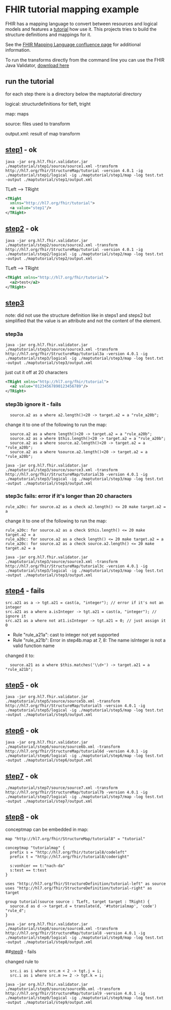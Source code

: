 # FHIR tutorial mapping example
FHIR has a mapping language to convert between resources and logical models and features a [tutorial](http://build.fhir.org/mapping-tutorial.html) how use it. This projects tries to build the structure definitions and mappings for it.

See the [FHIR Mapping Language confluence page](https://confluence.hl7.org/display/FHIR/Using+the+FHIR+Mapping+Language) for additional information. 

To run the transforms directly from the command line you can use the FHIR Java Validator, [download here]( https://storage.googleapis.com/ig-build/org.hl7.fhir.validator.jar)

## run the tutorial
for each step there is a directory below the maptutorial directory

logical: structurdefinitions for tleft, tright

map: maps

source: files used to transform

output.xml: result of map transform


## [step1](http://hl7.org/fhir/mapping-tutorial.html#step1) - ok


```
java -jar org.hl7.fhir.validator.jar ./maptutorial/step1/source/source1.xml -transform http://hl7.org/fhir/StructureMap/tutorial -version 4.0.1 -ig ./maptutorial/step1/logical -ig ./maptutorial/step1/map -log test.txt -output ./maptutorial/step1/output.xml
```

TLeft --> TRight

```xml
<TRight 
  xmlns="http://hl7.org/fhir/tutorial">
  <a value="step1"/>
</TRight>
```

## [step2](http://hl7.org/fhir/mapping-tutorial.html#step2) - ok

```
java -jar org.hl7.fhir.validator.jar ./maptutorial/step2/source/source2.xml -transform http://hl7.org/fhir/StructureMap/tutorial -version 4.0.1 -ig ./maptutorial/step2/logical -ig ./maptutorial/step2/map -log test.txt -output ./maptutorial/step2/output.xml
```

TLeft --> TRight

```xml
<TRight xmlns="http://hl7.org/fhir/tutorial">
  <a2>test</a2>
</TRight>
```

## [step3](http://hl7.org/fhir/mapping-tutorial.html#step3)

note: did not use the structure definition like in steps1 and steps2 but simplified that the value is an attribute and not the content of the element.


### step3a

```
java -jar org.hl7.fhir.validator.jar ./maptutorial/step3/source/source3.xml -transform http://hl7.org/fhir/StructureMap/tutorial3a -version 4.0.1 -ig ./maptutorial/step3/logical -ig ./maptutorial/step3/map -log test.txt -output ./maptutorial/step3/output.xml
```

just cut it off at 20 characters

```xml
<TRight xmlns="http://hl7.org/fhir/tutorial">
  <a2 value="01234567890123456789"/>
</TRight>
```

### step3b ignore it - fails

```
  source.a2 as a where a2.length()<20 -> target.a2 = a "rule_a20b";
```

change it to one of the following to run the map:

```
  source.a2 as a where length()<20 -> target.a2 = a "rule_a20b";
  source.a2 as a where $this.length()<20 -> target.a2 = a "rule_a20b";
  source.a2 as a where source.a2.length()<20 -> target.a2 = a "rule_a20b";
  source.a2 as a where %source.a2.length()<20 -> target.a2 = a "rule_a20b";

```

```
java -jar org.hl7.fhir.validator.jar ./maptutorial/step3/source/source3.xml -transform http://hl7.org/fhir/StructureMap/tutorial3b -version 4.0.1 -ig ./maptutorial/step3/logical -ig ./maptutorial/step3/map -log test.txt -output ./maptutorial/step3/output.xml
```

### step3c fails: error if it's longer than 20 characters

```
rule_a20c: for source.a2 as a check a2.length() <= 20 make target.a2 = a
```

change it to one of the following to run the map:

```
rule_a20c: for source.a2 as a check $this.length() <= 20 make target.a2 = a
rule_a20c: for source.a2 as a check length() <= 20 make target.a2 = a
rule_a20c: for source.a2 as a check source.a2.length() <= 20 make target.a2 = a
```

```
java -jar org.hl7.fhir.validator.jar ./maptutorial/step3/source/source3.xml -transform http://hl7.org/fhir/StructureMap/tutorial3c -version 4.0.1 -ig ./maptutorial/step3/logical -ig ./maptutorial/step3/map -log test.txt -output ./maptutorial/step3/output.xml
```


## [step4](http://hl7.org/fhir/mapping-tutorial.html#step4) - fails

```
src.a21 as a -> tgt.a21 = cast(a, "integer"); // error if it's not an integer
src.a21 as a where a.isInteger -> tgt.a21 = cast(a, "integer"); // ignore it
src.a21 as a where not at1.isInteger -> tgt.a21 = 0; // just assign it 0
```

- Rule "rule_a21a": cast to integer not yet supported
- Rule "rule_a21b": Error in step4b.map at 7, 8: The name isInteger is not a valid function name

changed it to:

```
  source.a21 as a where $this.matches('\\d+') -> target.a21 = a "rule_a21b";
```

## [step5](http://hl7.org/fhir/mapping-tutorial.html#step5) - ok 

```
java -jar org.hl7.fhir.validator.jar ./maptutorial/step5/source/source5b.xml -transform http://hl7.org/fhir/StructureMap/tutorial5 -version 4.0.1 -ig ./maptutorial/step5/logical -ig ./maptutorial/step5/map -log test.txt -output ./maptutorial/step5/output.xml
```
  
## [step6](http://hl7.org/fhir/mapping-tutorial.html#step6) - ok

```
java -jar org.hl7.fhir.validator.jar ./maptutorial/step6/source/source6b.xml -transform http://hl7.org/fhir/StructureMap/tutorial6d -version 4.0.1 -ig ./maptutorial/step6/logical -ig ./maptutorial/step6/map -log test.txt -output ./maptutorial/step6/output.xml
```

## [step7](http://hl7.org/fhir/mapping-tutorial.html#step7) - ok

```
./maptutorial/step7/source/source7.xml -transform http://hl7.org/fhir/StructureMap/tutorial7b -version 4.0.1 -ig ./maptutorial/step7/logical -ig ./maptutorial/step7/map -log test.txt -output ./maptutorial/step7/output.xml
```
 
## [step8](http://hl7.org/fhir/mapping-tutorial.html#step8) - ok
  
conceptmap can be embedded in map: 

```
map "http://hl7.org/fhir/StructureMap/tutorial8" = "tutorial"

conceptmap "tutorialmap" {
  prefix s = "http://hl7.org/fhir/tutorial8/codeleft"
  prefix t = "http://hl7.org/fhir/tutorial8/coderight"

  s:vonhier == t:"nach-da"
  s:test == t:test
}

uses "http://hl7.org/fhir/StructureDefinition/tutorial-left" as source
uses "http://hl7.org/fhir/StructureDefinition/tutorial-right" as target

group tutorial(source source : TLeft, target target : TRight) {
  source.d as d -> target.d = translate(d, '#tutorialmap', 'code') "rule_d";
}

```

```
java -jar org.hl7.fhir.validator.jar ./maptutorial/step8/source/source8.xml -transform http://hl7.org/fhir/StructureMap/tutorial8 -version 4.0.1 -ig ./maptutorial/step8/logical -ig ./maptutorial/step8/map -log test.txt -output ./maptutorial/step8/output.xml
```

##[step9](http://hl7.org/fhir/mapping-tutorial.html#step9) - fails

changed rule to

```
  src.i as i where src.m < 2 -> tgt.j = i;
  src.i as i where src.m >= 2 -> tgt.k = i;
```

```
java -jar org.hl7.fhir.validator.jar ./maptutorial/step9/source/source9b.xml -transform http://hl7.org/fhir/StructureMap/tutorial9 -version 4.0.1 -ig ./maptutorial/step9/logical -ig ./maptutorial/step9/map -log test.txt -output ./maptutorial/step9/output.xml
```
